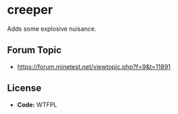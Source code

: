 # creeper
Adds some explosive nuisance.

## Forum Topic
- https://forum.minetest.net/viewtopic.php?f=9&t=11891

## License
- **Code:** WTFPL

